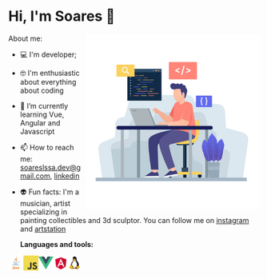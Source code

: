 # Hi, I'm Soares 👋

<img align="right" src="https://github.com/soareslssa/soareslssa/blob/main/images/coder.jpg" width="350"/>


About me:

* 💻 I'm developer;
* 🤓 I'm enthusiastic about everything about coding
* 🌱 I’m currently learning Vue, Angular and Javascript
* 📫 How to reach me: soareslssa.dev@gmail.com, [linkedin](https://www.linkedin.com/in/lucas-soares-2a8882167)
* 👽 Fun facts: I'm a musician, artist specializing in painting collectibles and 3d sculptor. 
 You can follow me on [instagram](https://instagram.com/soarescustom) and [artstation](https://www.artstation.com/soareslssa)
 
  
  
  **Languages and tools:**
  
 
<img align="left" height="30" src="https://github.com/soareslssa/soareslssa/blob/main/images/java.png">
<img align="left" height="30" src="https://github.com/soareslssa/soareslssa/blob/main/images/javascript.png">
<img align="left" height="30" src="https://github.com/soareslssa/soareslssa/blob/main/images/Vue.png">
<img align="left" height="30" src="https://github.com/soareslssa/soareslssa/blob/main/images/angular.png">
<img align="left" height="30" src="https://github.com/soareslssa/soareslssa/blob/main/images/linux.png">
